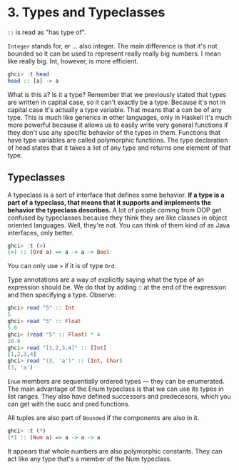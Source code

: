 # 3. Types and Typeclasses

`::` is read as "has type of".

`Integer` stands for, er … also integer. The main difference is that it's not bounded so it can be used to represent really really big numbers. I mean like really big. Int, however, is more efficient.

```hs
ghci> :t head  
head :: [a] -> a  
```

What is this a? Is it a type? Remember that we previously stated that types are written in capital case, so it can't exactly be a type. Because it's not in capital case it's actually a type variable. That means that a can be of any type. This is much like generics in other languages, only in Haskell it's much more powerful because it allows us to easily write very general functions if they don't use any specific behavior of the types in them. Functions that have type variables are called polymorphic functions. The type declaration of head states that it takes a list of any type and returns one element of that type.

## Typeclasses

A typeclass is a sort of interface that defines some behavior. **If a type is a part of a typeclass, that means that it supports and implements the behavior the typeclass describes.** A lot of people coming from OOP get confused by typeclasses because they think they are like classes in object oriented languages. Well, they're not. You can think of them kind of as Java interfaces, only better.

```hs
ghci> :t (>)  
(>) :: (Ord a) => a -> a -> Bool 
```

You can only use `>` if it is of type `Ord`.

Type annotations are a way of explicitly saying what the type of an expression should be. We do that by adding :: at the end of the expression and then specifying a type. Observe:

```hs
ghci> read "5" :: Int  
5  
ghci> read "5" :: Float  
5.0  
ghci> (read "5" :: Float) * 4  
20.0  
ghci> read "[1,2,3,4]" :: [Int]  
[1,2,3,4]  
ghci> read "(3, 'a')" :: (Int, Char)  
(3, 'a') 
```

`Enum` members are sequentially ordered types — they can be enumerated. The main advantage of the Enum typeclass is that we can use its types in list ranges. They also have defined successors and predecesors, which you can get with the succ and pred functions.

All tuples are also part of `Bounded` if the components are also in it.

```hs
ghci> :t (*)  
(*) :: (Num a) => a -> a -> a  
```

It appears that whole numbers are also polymorphic constants. They can act like any type that's a member of the Num typeclass.

